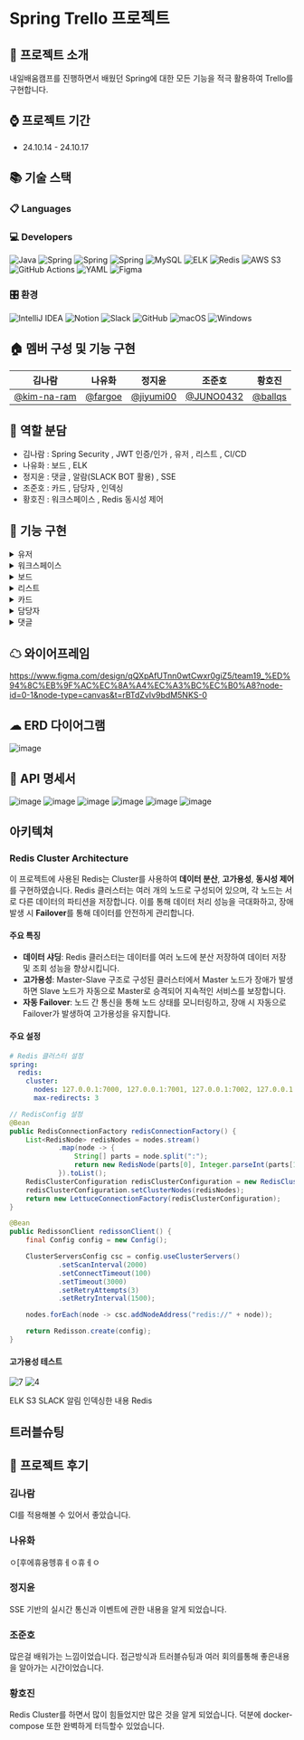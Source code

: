 #  Spring Trello 프로젝트

## 📖 프로젝트 소개
내일배움캠프를 진행하면서 배웠던 Spring에 대한 모든 기능을 적극 활용하여 Trello를 구현합니다.

## ⌚ 프로젝트 기간
* 24.10.14 - 24.10.17

## 📚 기술 스택
### 📋 Languages

### 💻 Developers
![Java](https://img.shields.io/badge/java-%23ED8B00.svg?style=for-the-badge&logo=openjdk&logoColor=white)
![Spring](https://img.shields.io/badge/Spring%20Boot-6DB33F?style=for-the-badge&logo=Spring&logoColor=white)
![Spring](https://img.shields.io/badge/Spring%20JPA-6DB33F?style=for-the-badge&logo=Spring&logoColor=white)
![Spring](https://img.shields.io/badge/Spring%20JWT-FBBA00?style=for-the-badge&logo=Spring&logoColor=white)
![MySQL](https://img.shields.io/badge/mysql-4479A1.svg?style=for-the-badge&logo=mysql&logoColor=white)
![ELK](https://img.shields.io/badge/ELK-%230377CC.svg?style=for-the-badge&)
![Redis](https://img.shields.io/badge/redis-%23DD0031.svg?style=for-the-badge&logo=redis&logoColor=white)
![AWS S3](https://img.shields.io/badge/AWS%20S3-%23FF9900.svg?style=for-the-badge&logo=amazon-aws&logoColor=white)
![GitHub Actions](https://img.shields.io/badge/github%20actions-%232671E5.svg?style=for-the-badge&logo=githubactions&logoColor=white)
![YAML](https://img.shields.io/badge/yaml-%23ffffff.svg?style=for-the-badge&logo=yaml&logoColor=151515)
![Figma](https://img.shields.io/badge/figma-%23F24E1E.svg?style=for-the-badge&logo=figma&logoColor=white)

### 🎛️ 환경
![IntelliJ IDEA](https://img.shields.io/badge/IntelliJIDEA-000000.svg?style=for-the-badge&logo=intellij-idea&logoColor=white)
![Notion](https://img.shields.io/badge/Notion-%23000000.svg?style=for-the-badge&logo=notion&logoColor=white)
![Slack](https://img.shields.io/badge/Slack-4A154B?style=for-the-badge&logo=slack&logoColor=white)
![GitHub](https://img.shields.io/badge/github-%23121011.svg?style=for-the-badge&logo=github&logoColor=white)
![macOS](https://img.shields.io/badge/mac%20os-000000?style=for-the-badge&logo=macos&logoColor=F0F0F0)
![Windows](https://img.shields.io/badge/Windows-0078D6?style=for-the-badge&logo=windows&logoColor=white)

## 🏠 멤버 구성 및 기능 구현
|                 김나람                  |                 나유화                  |                   정지윤                    |                     조준호                      |                       황호진                        |
|:------------------------------------:|:------------------------------------:|:----------------------------------------:|:--------------------------------------------:|:------------------------------------------------:|
| [@kim-na-ram](https://github.com/kim-na-ram) | [@fargoe](https://github.com/fargoe) | [@jiyumi00](https://github.com/jiyumi00) | [@JUNO0432](https://github.com/JUNO0432) | [@ballqs](https://github.com/ballqs) |

## 🤝 역할 분담
* 김나람 : Spring Security , JWT 인증/인가 , 유저 , 리스트 , CI/CD
* 나유화 : 보드 , ELK
* 정지윤 : 댓글 , 알람(SLACK BOT 활용) , SSE
* 조준호 : 카드 , 담당자 , 인덱싱
* 황호진 : 워크스페이스 , Redis 동시성 제어
  <br>

## 🚩 기능 구현

<details>
<summary>유저</summary>

* 회원가입
* 회원탈퇴
* 로그인
* 권한변경

</details>

<details>
<summary>워크스페이스</summary>

* 워크스페이스 조회
* 워크스페이스 생성
* 워크스페이스 수정
* 워크스페이스 삭제
* 워크스페이스 멤버초대

</details>

<details>
<summary>보드</summary>

* 보드 생성
* 보드 수정
* 보드 다건 조회
* 보드 단건 조회
* 보드 삭제

</details>

<details>
<summary>리스트</summary>

* 리스트 생성
* 리스트 수정
* 리스트 순서 조정
* 리스트 삭제

</details>

<details>
<summary>카드</summary>

* 카드 생성
* 카드 수정
* 카드 다건 조회
* 카드 상세 조회
* 카드 삭제
* 카드 상태 업데이트

</details>

<details>
<summary>담당자</summary>

* 매니저 등록

</details>

<details>
<summary>댓글</summary>

* 댓글 등록
* 댓글 수정
* 댓글 삭제

</details>

## ☁ 와이어프레임
https://www.figma.com/design/qQXpAfUTnn0wtCwxr0giZ5/team19_%ED%94%8C%EB%9F%AC%EC%8A%A4%EC%A3%BC%EC%B0%A8?node-id=0-1&node-type=canvas&t=rBTdZvIv9bdM5NKS-0

## ☁ ERD 다이어그램
![image](https://github.com/user-attachments/assets/d9367381-5f80-4a8a-9b77-db6bbf390802)

## 📑 API 명세서
![image](https://github.com/user-attachments/assets/9fad27cf-ed1d-48ce-ab2a-052c019dfa4c)
![image](https://github.com/user-attachments/assets/bb1529ab-f646-4708-be0d-6fbe4320453b)
![image](https://github.com/user-attachments/assets/c5c221f5-0497-4663-9c44-832ac2875230)
![image](https://github.com/user-attachments/assets/9caf4236-0c3c-46b2-9c95-60e3598d8bdd)
![image](https://github.com/user-attachments/assets/9d90e969-17fd-454c-89b5-dcb3b1a97a91)
![image](https://github.com/user-attachments/assets/1ed70796-c140-4d7a-bedf-714c24cd008e)

## 아키텍쳐

### Redis Cluster Architecture

이 프로젝트에 사용된 Redis는 Cluster를 사용하여 **데이터 분산**, **고가용성**, **동시성 제어**를 구현하였습니다.
Redis 클러스터는 여러 개의 노드로 구성되어 있으며, 각 노드는 서로 다른 데이터의 파티션을 저장합니다. 
이를 통해 데이터 처리 성능을 극대화하고, 장애 발생 시 **Failover**를 통해 데이터를 안전하게 관리합니다.

#### 주요 특징
- **데이터 샤딩**: Redis 클러스터는 데이터를 여러 노드에 분산 저장하여 데이터 저장 및 조회 성능을 향상시킵니다.
- **고가용성**: Master-Slave 구조로 구성된 클러스터에서 Master 노드가 장애가 발생하면 Slave 노드가 자동으로 Master로 승격되어 지속적인 서비스를 보장합니다.
- **자동 Failover**: 노드 간 통신을 통해 노드 상태를 모니터링하고, 장애 시 자동으로 Failover가 발생하여 고가용성을 유지합니다.



#### 주요 설정

```yaml
# Redis 클러스터 설정
spring:
  redis:
    cluster:
      nodes: 127.0.0.1:7000, 127.0.0.1:7001, 127.0.0.1:7002, 127.0.0.1:7003, 127.0.0.1:7004, 127.0.0.1:7005
      max-redirects: 3
```

```java
// RedisConfig 설정
@Bean
public RedisConnectionFactory redisConnectionFactory() {
    List<RedisNode> redisNodes = nodes.stream()
            .map(node -> {
                String[] parts = node.split(":");
                return new RedisNode(parts[0], Integer.parseInt(parts[1]));
            }).toList();
    RedisClusterConfiguration redisClusterConfiguration = new RedisClusterConfiguration();
    redisClusterConfiguration.setClusterNodes(redisNodes);
    return new LettuceConnectionFactory(redisClusterConfiguration);
}

@Bean
public RedissonClient redissonClient() {
    final Config config = new Config();

    ClusterServersConfig csc = config.useClusterServers()
            .setScanInterval(2000)
            .setConnectTimeout(100)
            .setTimeout(3000)
            .setRetryAttempts(3)
            .setRetryInterval(1500);

    nodes.forEach(node -> csc.addNodeAddress("redis://" + node));

    return Redisson.create(config);
}
```

#### 고가용성 테스트
![7](https://github.com/user-attachments/assets/3d4920c0-3de5-4c7e-a4c4-07dec240ca40)
![4](https://github.com/user-attachments/assets/4d65ff0c-d5c1-437f-bc15-cb477d1b72e0)

ELK
S3
SLACK 알림
인덱싱한 내용
Redis

## 트러블슈팅


## 📑 프로젝트 후기

### 김나람
CI를 적용해볼 수 있어서 좋았습니다.

### 나유화
ㅇ[후에휴융헹휴ㅔㅇ휴ㅔㅇ

### 정지윤
SSE 기반의 실시간 통신과 이벤트에 관한 내용을 알게 되었습니다.

### 조준호
많은걸 배워가는 느낌이었습니다. 접근방식과 트러블슈팅과 여러 회의를통해 좋은내용을 알아가는 시간이었습니다.

### 황호진
Redis Cluster를 하면서 많이 힘들었지만 많은 것을 알게 되었습니다. 덕분에 docker-compose 또한 완벽하게 터득할수 있었습니다.